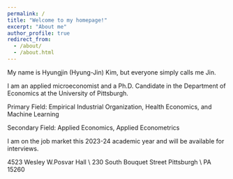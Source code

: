 ```yaml
---
permalink: /
title: "Welcome to my homepage!"
excerpt: "About me"
author_profile: true
redirect_from: 
  - /about/
  - /about.html
---
```



My name is Hyungjin (Hyung-Jin) Kim, but everyone simply calls me Jin. 

I am an applied microeconomist and a Ph.D. Candidate in the Department of Economics at the University of Pittsburgh.  

Primary Field: Empirical Industrial Organization, Health Economics, and Machine Learning

Secondary Field: Applied Economics, Applied Econometrics


I am on the job market this 2023-24 academic year and will be available for interviews.



4523 Wesley W.Posvar Hall \\
230 South Bouquet Street Pittsburgh \\
PA 15260
